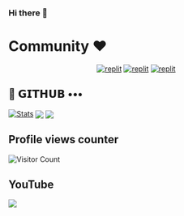### Hi there 👋

# Community ❤️
</p>
<p align="center">
<a href="https://instagram.com/LazyDeveloper__?igshid=YmMyMTA2M2Y="><img alt="replit" src="https://img.shields.io/badge/-Instagram-orange?style=for-the-badge&logo=instagram&logoColor=white"/></a> <a href="https://telegram.me/LazyDeveloper"><img alt="replit" src="https://img.shields.io/badge/-Telegram-blue?style=for-the-badge&logo=telegram&logoColor=white"/></a>
<a href="https://youtube.com/@LazyDeveloperr?igshid=YmMyMTA2M2Y="><img alt="replit" src="https://img.shields.io/badge/-youtube-red?style=for-the-badge&logo=youtube&logoColor=white"/></a>
</p>

## 💜 𝗚𝗜𝗧𝗛𝗨𝗕 •••
[![Stats](https://github-readme-stats.vercel.app/api?username=LazyDeveloperr&hide=prs&count_public=true&show_icons=true&theme=algolia)](https://github.com/anuraghazra/github-readme-stats)
<img src="https://github-readme-streak-stats.herokuapp.com?user=LazyDeveloperr&theme=tokyonight" align="center">
<img src="https://github-readme-stats.vercel.app/api/top-langs/?username=LazyDeveloperr&layout=compact&theme=tokyonight" align="center">

## Profile views counter
![Visitor Count](https://profile-counter.glitch.me/{LazyDeveloperr}/count.svg)

## YouTube 
<a href="https://youtube.com/@LazyDeveloperr"> <img src="https://img.shields.io/youtube/channel/subscribers/UCxV8fWQAm7s-S7RVK51yw-A?V?label=Subscribers&style=for-the-badge&color=red&labelColor=ce463"/> </a>

